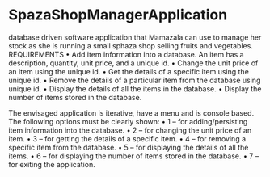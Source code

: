 # SpazaShopManagerApplication
 database driven software application that Mamazala can use to manage her stock as she is running a small sphaza shop selling fruits and vegetables.
  REQUIREMENTS
  • Add item information into a database. An item has a description, quantity, unit price, and a unique id.
  • Change the unit price of an item using the unique id.
  • Get the details of a specific item using the unique id.
  • Remove the details of a particular item from the database using unique id.
  • Display the details of all the items in the database.
  • Display the number of items stored in the database. 

The envisaged application is iterative, have a menu and is console based. The following options must 
be clearly shown:
• 1 – for adding/persisting item information into the database.
• 2 – for changing the unit price of an item.
• 3 – for getting the details of a specific item.
• 4 – for removing a specific item from the database.
• 5 – for displaying the details of all the items.
• 6 – for displaying the number of items stored in the database.
• 7 – for exiting the application.
